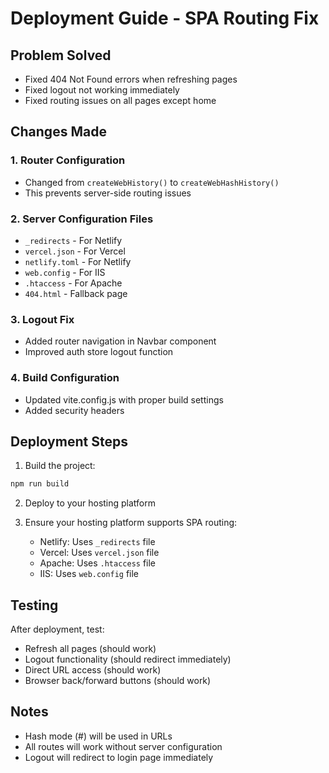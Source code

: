 # Deployment Guide - SPA Routing Fix

## Problem Solved
- Fixed 404 Not Found errors when refreshing pages
- Fixed logout not working immediately
- Fixed routing issues on all pages except home

## Changes Made

### 1. Router Configuration
- Changed from `createWebHistory()` to `createWebHashHistory()`
- This prevents server-side routing issues

### 2. Server Configuration Files
- `_redirects` - For Netlify
- `vercel.json` - For Vercel
- `netlify.toml` - For Netlify
- `web.config` - For IIS
- `.htaccess` - For Apache
- `404.html` - Fallback page

### 3. Logout Fix
- Added router navigation in Navbar component
- Improved auth store logout function

### 4. Build Configuration
- Updated vite.config.js with proper build settings
- Added security headers

## Deployment Steps

1. Build the project:
```bash
npm run build
```

2. Deploy to your hosting platform

3. Ensure your hosting platform supports SPA routing:
   - Netlify: Uses `_redirects` file
   - Vercel: Uses `vercel.json` file
   - Apache: Uses `.htaccess` file
   - IIS: Uses `web.config` file

## Testing
After deployment, test:
- Refresh all pages (should work)
- Logout functionality (should redirect immediately)
- Direct URL access (should work)
- Browser back/forward buttons (should work)

## Notes
- Hash mode (#) will be used in URLs
- All routes will work without server configuration
- Logout will redirect to login page immediately 